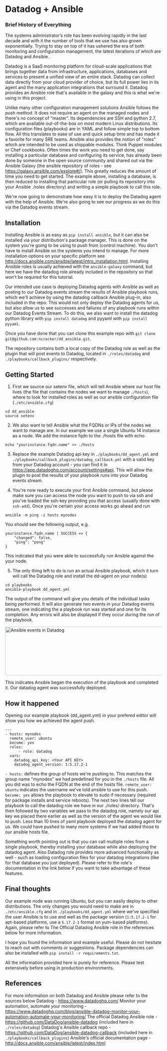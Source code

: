 # Datadog + Ansible

### Brief History of Everything

The systems administrator’s role has been evolving rapidly in the last decade and with it the number of tools that we use has also grown exponentially.  Trying to stay on top of it has ushered the era of both monitoring and configuration management, the latest iterations of which are  Datadog and Ansible.

Datadog is a SaaS monitoring platform for cloud-scale applications that brings together data from infrastructure, applications, databases and services to present a unified view of an entire stack. Datadog can collect data directly from your cloud provider of choice, but its full power lies in its agent and the many application integrations that surround it. Datadog provides an Ansible role that's available in the galaxy and this is what we're using in this project.

Unlike many other configuration management solutions Ansible follows the push method. It does not require an agent on the managed nodes and there's no concept of “master”. Its dependencies are SSH and python 2.7, which are available out-of-the-box on most modern Linux distributions. Its configuration files (playbooks) are in YAML and follow simple top to bottom flow. All this translates to ease of use and quick setup time and has made it a favorite for many SRE teams. Ansible also provides the notion of "roles" which are intended to be used as shippable modules. Think Puppet modules or Chef cookbooks. Often times the work you need to get done, say installing a particular database and configuring its service, has already been done by someone in the open source community and shared out via the Ansible Galaxy (the ansible repository of roles - see https://galaxy.ansible.com/explore#/). This greatly reduces the amount of time you need to get started. The example above, installing a database, is then reduced to installing that particular role (or pulling its repository into your Ansible ./roles directory) and writing a simple playbook to call this role. 

We're now going to demonstrate how easy it is to deploy the Datadog agent with the help of Ansible. We're also going to see our progress as we do this via the Datadog events stream.

## Installation

Installing Ansible is as easy as `pip install ansible`, but it can also be installed via your distribution's package manager. This is done on the system you're going to be using to push from (control machine). You don't have to install Ansible on the systems you intend to manage. For more installation options on your specific platform see http://docs.ansible.com/ansible/latest/intro_installation.html. Installing Ansible roles is usually achieved with the `ansible-galaxy` command, but here we have the datadog role already included in the repository so that won't be required for this tutorial. 

Our intended use case is deploying Datadog agents with Ansible as well as posting to our Datadog events stream the results of Ansible playbook runs, which we'll achieve by using the datadog callback Ansible plug-in, also included in the repo. This would not only deploy the Datadog agents for us, but also allow us to see successes and failures of any playbook runs within our Datadog Events Stream. To do this, we also want to install the datadog python library with `pip install datadog` and pyyaml with `pip install pyyaml`.

Once you have done that you can clone this example repo with `git clone git@github.com:ncracker/dd_ansible.git`.

The repository contains both a local copy of the Datadog role as well as the plugin that will post events to Datadog, located in `./roles/datadog` and `./playbooks/callback_plugins/` respectively. 

## Getting Started
1. First we source our setenv file, which will tell Ansible where our host file lives (the file that contains the nodes we want to manage `./hosts`), where to look for installed roles as well as our ansible configuration file (`./etc/ansible.cfg`)
```
cd dd_ansible
source setenv
```
2. We also want to tell Ansible what the FQDNs or IPs of the nodes we want to manage are. In our example we use a single Ubuntu 14 instance as a node. We add the instance fqdn to the ./hosts file with echo
```
echo "yourinstance.fqdn.name" >> ./hosts
```
3. Replace the example Datadog api key in `./playbooks/dd_agent.yml` and `./playbooks/callback_plugins/datadog_callback.yml` with a valid key from your Datadog account - you can find it in https://app.datadoghq.com/account/settings#api. This will allow the plugin to post the results of your playbook runs into your Datadog events stream.

4. You're now ready to execute your first Ansible command, but please make sure you can access the node you want to push to via ssh and you've loaded the ssh-key providing you that access (usually done with `ssh-add`). Once you're certain your access works go ahead and run 
```
ansible -m ping -i hosts mynodes
```
You should see the following output, e.g.
```
yourinstance.fqdn.name | SUCCESS => {
    "changed": false,
    "ping": "pong"
}
```
This indicated that you were able to successfully run Ansible against the your node.

5. The only thing left to do is run an actual Ansible playbook, which it turn will call the Datadog role and install the dd-agent on your node(s)
```
cd playbooks
ansible-playbook dd_agent.yml
```
The output of the command will give you details of the individual tasks being performed. It will also generate two events in your Datadog events stream, one indicating the a playbook run was started and one for its completion. Any errors will also be displayed if they occur during the run of the playbook.

<img src="https://c1.staticflickr.com/5/4436/37099840420_8ed4889edb_b.jpg" width="656" height="156" alt="Ansible events in Datadog">

This indicates Ansible began the execution of the playbook and completed it. Our datadog agent was successfully deployed.

## How it happened
Opening our example playbook (dd_agent.yml) in your prefered editor will show you how we achieved the agent push.
```
---
- hosts: mynodes
  remote_user: ubuntu
  become: yes
  roles:
      - role: datadog
  vars:
    datadog_api_key: <Your API KEY>
    datadog_agent_version: 1:5.17.2-1
```
`- hosts:` defines the group of hosts we're pushing to. This matches the group name "mynodes" we had predefined for you in the `./hosts` file. All you did was to echo the FQDN at the end of the hosts file. 
`remote_user: ubuntu` indicates the username we've told ansible to use for this push. `become: yes` allows the playbook to elevate to sudo if necessary (required for package installs and service reboots). The next two lines tell our playbook to call the datadog role we have in our ./roles/ directory. That's then followed by two variables we pass to the datadog role, namely our api key we placed there earlier as well as the version of the agent we would like to push. Less than 10 lines of yaml playbook deployed the datadog agent for us. We could have pushed to many more systems if we had added those to our ansible hosts file.

Something worth pointing out is that you can call multiple roles from a single playbook, thereby installing your database while also deploying the datadog agent. Also Datadog role provides more advanced functionality as well - such as loading configuration files for your datadog integrations (like for that database you just deployed). Please refer to the role's documentation in the link below if you want to take advantage of these features.

## Final thoughts
Our example node was running Ubuntu, but you can easily deploy to other distributions. The only changes you would need to make are in `./etc/ansible.cfg` and in `./playbooks/dd_agent.yml` where we've specified the user Ansible is to use and well as the package version (`1:5.17.2-1` for apt-based platforms, use a `5.17.2-1` format on yum-based platforms). Again, please refer to The Official Datadog Ansible role in the references below for more information.

I hope you found the information and example useful. Please do not hesitate to reach out with comments or suggestions.
Package dependencies can also be installed with `pip install -r requirements.txt`.

All the information provided here is purely for reference. Please test extensively before using in production environments.

## References
For more information on both Datadog and Ansible please refer to the sources below
Datadog - https://www.datadoghq.com/
Monitor your automation, automate your monitoring - https://www.datadoghq.com/blog/ansible-datadog-monitor-your-automation-automate-your-monitoring/
The official Datadog Ansible role - https://github.com/DataDog/ansible-datadog (included here in `./roles/datadog`)
Datadog's Ansible callback repo - https://github.com/DataDog/ansible-datadog-callback (included here in `./playbooks/callback_plugins`)
Ansible's official documentation page - http://docs.ansible.com/ansible/latest/index.html
